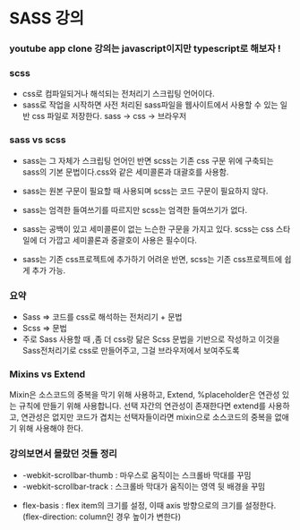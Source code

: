 # SASS 강의

### youtube app clone 강의는 javascript이지만 typescript로 해보자 !

### scss

- css로 컴파일되거나 해석되는 전처리기 스크립팅 언어이다.
- sass로 작업을 시작하면 사전 처리된 sass파일을 웹사이트에서 사용할 수 있는 일반 css 파일로 저장한다.
  sass -> css -> 브라우저

### sass vs scss

- sass는 그 자체가 스크립팅 언어인 반면 scss는 기존 css 구문 위에 구축되는 sass의 기본 문법이다.css와 같은 세미콜론과 대괄호를 사용함.

- sass는 원본 구문이 필요할 때 사용되며 scss는 코드 구문이 필요하지 않다.

- sass는 엄격한 들여쓰기를 따르지만 scss는 엄격한 들여쓰기가 없다.

- sass는 공백이 있고 세미콜론이 없는 느슨한 구문을 가지고 있다. scss는 css 스타일에 더 가깝고 세미콜론과 중괄호이 사용은 필수이다.

- sass는 기존 css프로젝트에 추가하기 어려운 반면, scss는 기존 css프로젝트에 쉽게 추가 가능.

### 요약

- Sass => 코드를 css로 해석하는 전처리기 + 문법
- Scss => 문법
- 주로 Sass 사용할 때 ,좀 더 css랑 닮은 Scss 문법을 기반으로 작성하고 이것을 Sass전처리기로 css로 만들어주고, 그걸 브라우저에서 보여주도록

### Mixins vs Extend

Mixin은 소스코드의 중복을 막기 위해 사용하고, Extend, %placeholder은 연관성 있는 규칙에 만들기 위해 사용합니다.
선택 자간의 연관성이 존재한다면 extend를 사용하고, 연관성은 없지만 코드가 겹치는 선택자들이라면 mixin으로 소스코드의 중복을 없애기 위해 사용해야 한다.

### 강의보면서 몰랐던 것들 정리

- -webkit-scrollbar-thumb : 마우스로 움직이는 스크롤바 막대를 꾸밈
- -webkit-scrollbar-track : 스크롤바 막대가 움직이는 영역 뒷 배경을 꾸밈

* flex-basis : flex item의 크기를 설정, 이때 axis 방향으로의 크기를 설정한다.(flex-direction: column인 경우 높이가 변한다)
